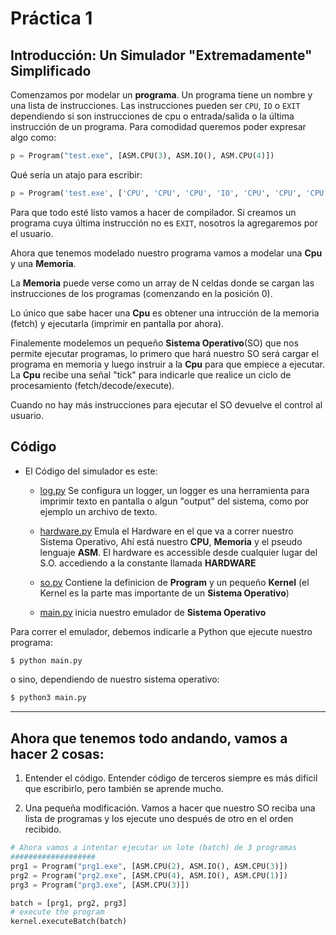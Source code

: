 # Práctica 1 
## Introducción: Un Simulador "Extremadamente" Simplificado

Comenzamos por modelar un __programa__. Un programa tiene un nombre y una lista de instrucciones. Las instrucciones pueden ser `CPU`, `IO` o `EXIT` dependiendo si son instrucciones de cpu o entrada/salida o la última instrucción de un programa. Para comodidad queremos poder expresar algo como:

```python
p = Program("test.exe", [ASM.CPU(3), ASM.IO(), ASM.CPU(4)])
```

Qué sería un atajo para escribir:

```python
p = Program('test.exe', ['CPU', 'CPU', 'CPU', 'IO', 'CPU', 'CPU', 'CPU', 'CPU', 'EXIT'])
```

Para que todo esté listo vamos a hacer de compilador. Si creamos un programa cuya última instrucción no es `EXIT`, nosotros la agregaremos por el usuario.

Ahora que tenemos modelado nuestro programa vamos a modelar una __Cpu__ y una __Memoria__.

La __Memoria__ puede verse como un array de N celdas donde se cargan las instrucciones de los programas (comenzando en la posición 0). 

Lo único que sabe hacer una __Cpu__ es obtener una intrucción de la memoria (fetch) y ejecutarla (imprimir en pantalla por ahora). 


Finalemente modelemos un pequeño __Sistema Operativo__(SO) que nos permite ejecutar programas, lo primero que hará nuestro SO será cargar el programa en memoria y luego instruir a la __Cpu__ para que empiece a ejecutar. La __Cpu__ recibe una señal "tick" para indicarle que realice un ciclo de procesamiento (fetch/decode/execute).

Cuando no hay más instrucciones para ejecutar el SO devuelve el control al usuario.

## Código

- El Código del simulador es este: 

  - [log.py](./log.py) Se configura un logger, un logger es una herramienta para imprimir texto en pantalla o algun "output" del sistema, como por ejemplo un archivo de texto. 

  - [hardware.py](./hardware.py) Emula el Hardware en el que va a correr nuestro Sistema Operativo, Ahí está nuestro __CPU__, __Memoria__ y el pseudo lenguaje __ASM__. El hardware es accessible desde cualquier lugar del S.O. accediendo a la constante llamada __HARDWARE__  

  - [so.py](./so.py) Contiene la definicion de __Program__ y un pequeño __Kernel__ (el Kernel es la parte mas importante de un __Sistema Operativo__) 

  - [main.py](./main.py) inicia nuestro emulador de __Sistema Operativo__



Para correr el emulador, debemos indicarle a Python que ejecute nuestro programa:

```bash
$ python main.py
```

o sino, dependiendo de nuestro sistema operativo:

```bash
$ python3 main.py
```

------------------

## Ahora que tenemos todo andando,  vamos a hacer 2 cosas:

1. Entender el código. Entender código de terceros siempre es más difícil que escribirlo, pero también se aprende mucho.

2. Una pequeña modificación. Vamos a hacer que nuestro SO reciba una lista de programas y los ejecute uno después de otro en el orden recibido.

```python
# Ahora vamos a intentar ejecutar un lote (batch) de 3 programas
###################
prg1 = Program("prg1.exe", [ASM.CPU(2), ASM.IO(), ASM.CPU(3)])
prg2 = Program("prg2.exe", [ASM.CPU(4), ASM.IO(), ASM.CPU(1)])
prg3 = Program("prg3.exe", [ASM.CPU(3)])

batch = [prg1, prg2, prg3]
# execute the program
kernel.executeBatch(batch)
```


